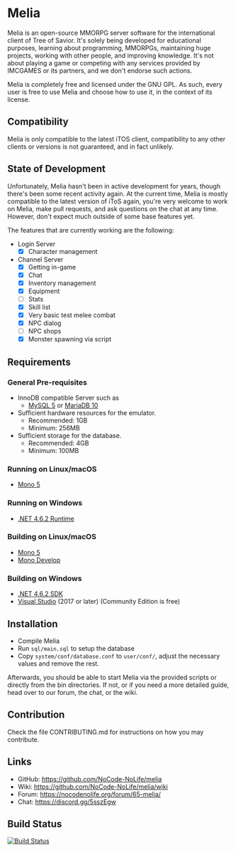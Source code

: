 Melia
=============================================================================

Melia is an open-source MMORPG server software for the international client
of Tree of Savior. It's solely being developed for educational purposes,
learning about programming, MMORPGs, maintaining huge projects, working with
other people, and improving knowledge. It's not about playing a game or
competing with any services provided by IMCGAMES or its partners, and we
don't endorse such actions.

Melia is completely free and licensed under the GNU GPL.
As such, every user is free to use Melia and choose how to use it,
in the context of its license.

Compatibility
-----------------------------------------------------------------------------
Melia is only compatible to the latest iTOS client, compatibility to any
other clients or versions is not guaranteed, and in fact unlikely.

State of Development
-----------------------------------------------------------------------------
Unfortunately, Melia hasn't been in active development for years, though
there's been some recent activity again. At the current time, Melia is
mostly compatible to the latest version of iToS again, you're very welcome
to work on Melia, make pull requests, and ask questions on the chat at any
time. However, don't expect much outside of some base features yet.

The features that are currently working are the following:
- Login Server
  - [x] Character management
- Channel Server
  - [x] Getting in-game
  - [x] Chat
  - [x] Inventory management
  - [x] Equipment
  - [ ] Stats
  - [x] Skill list
  - [x] Very basic test melee combat
  - [x] NPC dialog
  - [ ] NPC shops
  - [x] Monster spawning via script

Requirements
-----------------------------------------------------------------------------

### General Pre-requisites

- InnoDB compatible Server such as
  - [MySQL 5](https://dev.mysql.com/downloads/mysql/5.7.html) or [MariaDB 10](https://mariadb.org/download/)
- Sufficient hardware resources for the emulator.
  - Recommended: 1GB
  - Minimum: 256MB
- Sufficient storage for the database.
  - Recommended: 4GB
  - Minimum: 100MB

### Running on Linux/macOS

- [Mono 5](https://www.mono-project.com/download/stable/)

### Running on Windows

- [.NET 4.6.2 Runtime](https://dotnet.microsoft.com/download/dotnet-framework/thank-you/net462-offline-installer)

### Building on Linux/macOS

- [Mono 5](https://www.mono-project.com/download/stable/)
- [Mono Develop](https://www.monodevelop.com/download/)

### Building on Windows

- [.NET 4.6.2 SDK](https://dotnet.microsoft.com/download/dotnet-framework/thank-you/net462-developer-pack-offline-installer)
- [Visual Studio](https://visualstudio.microsoft.com/downloads/) (2017 or later) (Community Edition is free)

Installation
-----------------------------------------------------------------------------
* Compile Melia
* Run `sql/main.sql` to setup the database
* Copy `system/conf/database.conf` to `user/conf/`,
  adjust the necessary values and remove the rest.

Afterwards, you should be able to start Melia via the provided scripts or
directly from the bin directories. If not, or if you need a more detailed guide,
head over to our forum, the chat, or the wiki.

Contribution
-----------------------------------------------------------------------------
Check the file CONTRIBUTING.md for instructions on how you may contribute.

Links
-----------------------------------------------------------------------------
* GitHub: https://github.com/NoCode-NoLife/melia
* Wiki: https://github.com/NoCode-NoLife/melia/wiki
* Forum: https://nocodenolife.org/forum/65-melia/
* Chat: https://discord.gg/5sszEgw

Build Status
-----------------------------------------------------------------------------
[![Build Status](https://travis-ci.org/NoCode-NoLife/melia.png?branch=master)](https://travis-ci.org/aura-project/melia)
